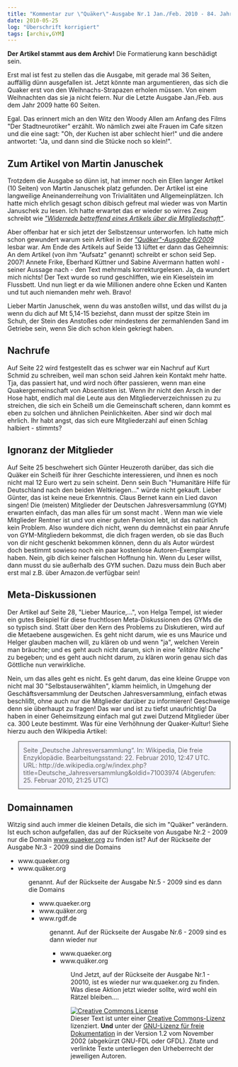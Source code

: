 ```yaml
---
title: "Kommentar zur \"Quäker\"-Ausgabe Nr.1 Jan./Feb. 2010 - 84. Jahrgang"
date: 2010-05-25
log: "Überschrift korrigiert"
tags: [archiv,GYM]
---
```

**Der Artikel stammt aus dem Archiv!** Die Formatierung kann beschädigt sein.

Erst mal ist fest zu stellen das die Ausgabe, mit gerade mal 36 Seiten, auffällig dünn ausgefallen ist. Jetzt könnte man argumentieren, das sich die Quaker erst von den Weihnachs-Strapazen erholen müssen. Von einem Weihnachten das sie ja nicht feiern. Nur die Letzte Ausgabe Jan./Feb. aus dem Jahr 2009 hatte 60 Seiten.

Egal. Das erinnert mich an den Witz den Woody Allen am Anfang des Films "Der Stadtneurotiker" erzählt. Wo nämlich zwei alte Frauen im Cafe sitzen und die eine sagt: "Oh, der Kuchen ist aber schlecht hier!" und die andere antwortet: "Ja, und dann sind die Stücke noch so klein!".

## Zum Artikel von Martin Januschek ##

Trotzdem die Ausgabe so dünn ist, hat immer noch ein Ellen langer Artikel (10 Seiten) von Martin Januschek platz gefunden. Der Artikel ist eine langweilige Aneinanderreihung von Trivialitäten und Allgemeinplätzen. Ich hatte mich ehrlich gesagt schon dibisch gefreut mal wieder was von Martin Januschek zu lesen. Ich hatte erwartet das er wieder so wirres Zeug schreibt wie <a href="http://www.the-independent-friend.de/?q=node/295"><i>"Widerrede betreffend eines Artikels über die Mitgliedschaft"</i></a>. 

Aber offenbar hat er sich jetzt der Selbstzensur unterworfen. Ich hatte mich schon gewundert warum sein Artikel in der <a href="http://www.the-independent-friend.de/?q=node/564"><i>"Quäker"-Ausgabe 6/2009</i></a> lesbar war. Am Ende des Artikels auf Seide 13 lüftet er dann das Geheimnis: An dem Artikel (von ihm "Aufsatz" genannt) schreibt er schon seid Sep. 2007! Annete Frike, Eberhard Küttner und Sabine Aivermann hatten wohl - seiner Aussage nach - den Text mehrmals korrekturgelesen.  Ja, da wundert mich nichts! Der Text wurde so rund geschliffen, wie ein Kieselstein im Flussbett. Und nun liegt er da wie Millionen andere ohne Ecken und Kanten und tut auch niemanden mehr weh. Bravo! 

Lieber Martin Januschek, wenn du was anstoßen willst, und das willst du ja wenn du dich auf Mt 5,14-15 beziehst, dann musst der spitze Stein im Schuh, der Stein des Anstoßes oder mindestens der zermahlenden Sand im Getriebe sein, wenn Sie dich schon klein gekriegt haben. 

## Nachrufe ##

Auf Seite 22 wird festgestellt das es schwer war ein Nachruf auf Kurt Schmid zu schreiben, weil man schon seid Jahren kein Kontakt mehr hatte. Tja, das passiert hat, und wird noch öfter passieren, wenn man eine Quakergemeinschaft von  Absentisten ist. Wenn ihr nicht den Arsch in der Hose habt, endlich mal die Leute aus den Mitgliederverzeichnissen zu zu streichen, die sich ein Scheiß um die Gemeinschaft scheren, dann kommt es eben zu solchen und ähnlichen Peinlichkeiten. Aber sind wir doch mal ehrlich. Ihr habt angst, das sich eure Mitgliederzahl auf einen Schlag halbiert - stimmts?

## Ignoranz der Mitglieder ##

Auf Seite 25 beschwehert sich Günter Heuzeroth darüber, das sich die Quäker ein Scheiß für ihrer Geschichte interessieren, und ihnen es noch nicht mal 12 Euro wert zu sein scheint. Denn sein Buch "Humanitäre Hilfe für Deutschland nach den beiden Weltkriegen..." würde nicht gekauft. Lieber Günter, das ist keine neue Erkenntnis. Claus Bernet kann ein Lied davon singen! Die (meisten) Mitglieder der Deutschen Jahresversammlung  (GYM) erwarten einfach, das man alles für um sonst macht . Wenn man wie viele Mitglieder Rentner ist und von einer guten Pension lebt, ist das natürlich kein Problem. Also wundere dich nicht, wenn du demnächst ein paar Anrufe von GYM-Mitgliedern bekommst, die dich fragen werden, ob sie das Buch von dir nicht geschenkt bekommen können, denn du als Autor würdest doch bestimmt sowieso noch ein paar kostenlose Autoren-Exemplare haben. Nein, gib dich keiner falschen Hoffnung hin. Wenn du Leser willst, dann musst du sie außerhalb des GYM suchen. Dazu muss dein Buch aber erst mal z.B. über Amazon.de verfügbar sein!

## Meta-Diskussionen ##

Der Artikel  auf Seite 28, "Lieber Maurice,...", von Helga Tempel, ist wieder ein gutes Beispiel für diese fruchtlosen Meta-Diskussionen des GYMs die so typisch sind. Statt über den Kern des Problems zu Diskutieren, wird auf die Metaebene ausgewichen. Es geht nicht darum, wie es uns Maurice und Helger glauben machen will, zu klären ob und wenn "ja", welchen Verein man bräuchte; und es geht auch nicht darum, sich in eine <i>"elitäre Nische"</i> zu begeben; und es geht auch nicht darum, zu klären worin genau sich das Göttliche nun verwirkliche. 

Nein, um das alles geht es nicht. Es geht darum, das eine kleine Gruppe von nicht mal 30 "Selbstauserwählten", klamm heimlich, in Umgehung der Geschäftsversammlung der Deutschen Jahresversammlung, einfach etwas beschlißt, ohne auch nur die Mitglieder darüber zu informieren! Geschweige denn sie überhaupt zu fragen! Das war und ist zu tiefst unaufrichtig! Da haben in einer Geheimsitzung einfach mal gut zwei Dutzend Mitglieder über ca. 300 Leute bestimmt. Was für eine Verhöhnung der Quaker-Kultur! Siehe hierzu auch den Wikipedia Artikel:

<blockquote width=80%; style="padding:10px; background:#f4f4ff; border: 2px solid #999; border-right-width: 2px">
Seite „Deutsche Jahresversammlung“. In: Wikipedia, Die freie Enzyklopädie. Bearbeitungsstand: 22. Februar 2010, 12:47 UTC. URL: http://de.wikipedia.org/w/index.php?title=Deutsche_Jahresversammlung&oldid=71003974 (Abgerufen: 25. Februar 2010, 21:25 UTC) 
</blockquote>

## Domainnamen ##

Witzig sind auch immer die kleinen Details, die sich im "Quäker" verändern. Ist euch schon aufgefallen, das auf der Rückseite von Ausgabe Nr.2 - 2009 nur die Domain www.quaeker.org zu finden ist? Auf der Rückseite der Ausgabe Nr.3 - 2009 sind die Domains
<ul>
<li>www.quaeker.org</li>
<li>www.quäker.org</li>
<ul>
genannt. Auf der Rückseite der Ausgabe Nr.5 - 2009 sind es dann die Domains
<ul>
<li>www.quaeker.org</li>
<li>www.quäker.org</li>
<li>www.rgdf.de</li>
<ul>
genannt. Auf der Rückseite der Ausgabe Nr.6 - 2009 sind es dann wieder nur
<ul>
<li>www.quaeker.org</li>
<li>www.quäker.org</li>
<ul>
Und Jetzt, auf der Rückseite der Ausgabe Nr.1 - 20010, ist es wieder nur ww.quaeker.org zu finden. Was diese Aktion jetzt wieder sollte, wird wohl ein Rätzel bleiben....




 <a rel="license" href="http://creativecommons.org/licenses/by-sa/3.0/de/"><img alt="Creative Commons License" style="border-width:0" src="http://i.creativecommons.org/l/by-sa/3.0/de/88x31.png" /></a><br />Dieser <span xmlns:dc="http://purl.org/dc/elements/1.1/" href="http://purl.org/dc/dcmitype/Text" rel="dc:type">Text</span> ist unter einer <a rel="license" href="http://creativecommons.org/licenses/by-sa/3.0/de/">Creative Commons-Lizenz</a> lizenziert. **Und** unter der <a href="http://de.wikipedia.org/wiki/GFDL">GNU-Lizenz für freie Dokumentation</a> in der Version 1.2 vom November 2002 (abgekürzt GNU-FDL oder GFDL). Zitate und verlinkte Texte unterliegen den Urheberrecht der jeweiligen Autoren.
